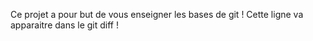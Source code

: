 Ce projet a pour but de vous enseigner les bases de git !
Cette ligne va apparaitre dans le git diff !
